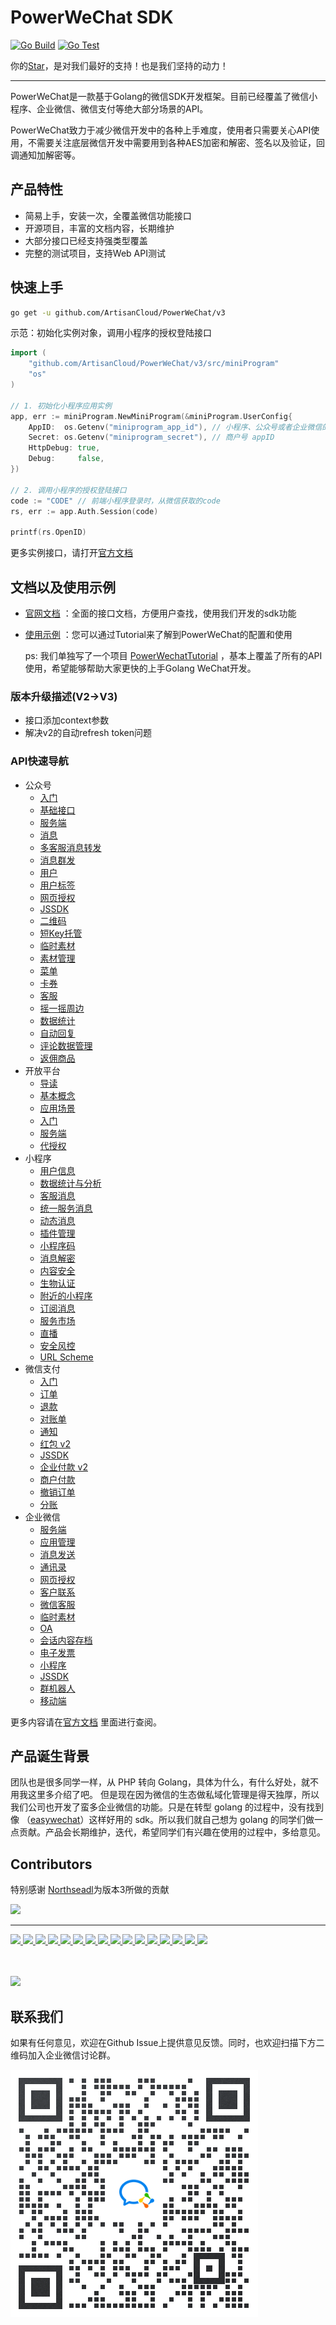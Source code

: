 # PowerWeChat SDK

[![Go Build](https://github.com/ArtisanCloud/PowerWeChat/actions/workflows/go-build.yml/badge.svg?branch=release%2F2.0.0)](https://github.com/ArtisanCloud/PowerWeChat/actions/workflows/go-build.yml)
[![Go Test](https://github.com/ArtisanCloud/PowerWeChat/actions/workflows/go-test.yml/badge.svg?branch=release%2F2.0.0)](https://github.com/ArtisanCloud/PowerWeChat/actions/workflows/go-test.yml)

你的[Star](https://github.com/ArtisanCloud/PowerWeChat/stargazers "Star")，是对我们最好的支持！也是我们坚持的动力！

---

PowerWeChat是一款基于Golang的微信SDK开发框架。目前已经覆盖了微信小程序、企业微信、微信支付等绝大部分场景的API。

PowerWeChat致力于减少微信开发中的各种上手难度，使用者只需要关心API使用，不需要关注底层微信开发中需要用到各种AES加密和解密、签名以及验证，回调通知加解密等。

## 产品特性

* 简易上手，安装一次，全覆盖微信功能接口
* 开源项目，丰富的文档内容，长期维护
* 大部分接口已经支持强类型覆盖
* 完整的测试项目，支持Web API测试

## 快速上手

```bash
go get -u github.com/ArtisanCloud/PowerWeChat/v3
```

示范：初始化实例对象，调用小程序的授权登陆接口

```go
import (
	"github.com/ArtisanCloud/PowerWeChat/v3/src/miniProgram"
	"os"
)

// 1. 初始化小程序应用实例
app, err := miniProgram.NewMiniProgram(&miniProgram.UserConfig{
	AppID:  os.Getenv("miniprogram_app_id"), // 小程序、公众号或者企业微信的appid
	Secret: os.Getenv("miniprogram_secret"), // 商户号 appID
	HttpDebug: true,
	Debug:     false,
})

// 2. 调用小程序的授权登陆接口
code := "CODE" // 前端小程序登录时，从微信获取的code
rs, err := app.Auth.Session(code)

printf(rs.OpenID)
```

更多实例接口，请打开[官方文档](https://powerwechat.artisan-cloud.com/zh/start/)

## 文档以及使用示例

* [官网文档](https://powerwechat.artisan-cloud.com/zh/start/) ：全面的接口文档，方便用户查找，使用我们开发的sdk功能
* [使用示例](https://github.com/ArtisanCloud/power-wechat-tutorial) ：您可以通过Tutorial来了解到PowerWeChat的配置和使用

  ps: 我们单独写了一个项目 [PowerWechatTutorial](https://github.com/ArtisanCloud/power-wechat-tutorial) ，基本上覆盖了所有的API使用，希望能够帮助大家更快的上手Golang WeChat开发。


### 版本升级描述(V2->V3) 
* 接口添加context参数
* 解决v2的自动refresh token问题

### API快速导航

* 公众号
	* [入门](https://powerwechat.artisan-cloud.com/zh/official-account/index.html)
	* [基础接口](https://powerwechat.artisan-cloud.com/zh/official-account/base.html)
	* [服务端](https://powerwechat.artisan-cloud.com/zh/official-account/server.html)
	* [消息](https://powerwechat.artisan-cloud.com/zh/official-account/messages.html)
	* [多客服消息转发](https://powerwechat.artisan-cloud.com/zh/official-account/message-transfer.html)
	* [消息群发](https://powerwechat.artisan-cloud.com/zh/official-account/broadcasting.html)
	* [用户](https://powerwechat.artisan-cloud.com/zh/official-account/user.html)
	* [用户标签](https://powerwechat.artisan-cloud.com/zh/official-account/user-tag.html)
	* [网页授权](https://powerwechat.artisan-cloud.com/zh/official-account/oauth.html)
	* [JSSDK](https://powerwechat.artisan-cloud.com/zh/official-account/jssdk.html)
	* [二维码](https://powerwechat.artisan-cloud.com/zh/official-account/qrcode.html)
	* [短Key托管](https://powerwechat.artisan-cloud.com/zh/official-account/shorten.html)
	* [临时素材](https://powerwechat.artisan-cloud.com/zh/official-account/media.html)
	* [素材管理](https://powerwechat.artisan-cloud.com/zh/official-account/material.html)
	* [菜单](https://powerwechat.artisan-cloud.com/zh/official-account/menu.html)
	* [卡券 ](https://powerwechat.artisan-cloud.com/zh/official-account/card.html)
	* [客服](https://powerwechat.artisan-cloud.com/zh/official-account/customer-service.html)
	* [摇一摇周边](https://powerwechat.artisan-cloud.com/zh/official-account/shake-around.html)
	* [数据统计](https://powerwechat.artisan-cloud.com/zh/official-account/data-cube.html)
	* [自动回复](https://powerwechat.artisan-cloud.com/zh/official-account/reply.html)
	* [评论数据管理](https://powerwechat.artisan-cloud.com/zh/official-account/comment.html)
	* [返佣商品](https://powerwechat.artisan-cloud.com/zh/official-account/goods.html)
* 开放平台
    * [导读](https://powerwechat.artisan-cloud.com/zh/open-platform/intro.html) 
    * [基本概念](https://powerwechat.artisan-cloud.com/zh/open-platform/basic.html) 
    * [应用场景](https://powerwechat.artisan-cloud.com/zh/open-platform/scene.html)
    * [入门](https://powerwechat.artisan-cloud.com/zh/open-platform/index.html)
    * [服务端](https://powerwechat.artisan-cloud.com/zh/open-platform/server.html)
    * [代授权](https://powerwechat.artisan-cloud.com/zh/open-platform/authorizer-delegate.html)
* 小程序
	* [用户信息](https://powerwechat.artisan-cloud.com/zh/mini-program/user-info.html)
	* [数据统计与分析](https://powerwechat.artisan-cloud.com/zh/mini-program/statistics.html)
	* [客服消息](https://powerwechat.artisan-cloud.com/zh/mini-program/service-message.html)
	* [统一服务消息](https://powerwechat.artisan-cloud.com/zh/mini-program/uniform-message.html)
	* [动态消息](https://powerwechat.artisan-cloud.com/zh/mini-program/updatable-message.html)
	* [插件管理](https://powerwechat.artisan-cloud.com/zh/mini-program/plugin.html)
	* [小程序码](https://powerwechat.artisan-cloud.com/zh/mini-program/miniprogram-code.html)
	* [消息解密](https://powerwechat.artisan-cloud.com/zh/mini-program/decode-message.html)
	* [内容安全](https://powerwechat.artisan-cloud.com/zh/mini-program/content-security.html)
	* [生物认证](https://powerwechat.artisan-cloud.com/zh/mini-program/verify-signature.html)
	* [附近的小程序](https://powerwechat.artisan-cloud.com/zh/mini-program/nearby-miniprogram.html)
	* [订阅消息](https://powerwechat.artisan-cloud.com/zh/mini-program/subscription-message.html)
	* [服务市场](https://powerwechat.artisan-cloud.com/zh/mini-program/service-market.html)
	* [直播](https://powerwechat.artisan-cloud.com/zh/mini-program/live.html)
	* [安全风控](https://powerwechat.artisan-cloud.com/zh/mini-program/risk-control.html)
	* [URL Scheme](https://powerwechat.artisan-cloud.com/zh/mini-program/url-scheme.html)
* 微信支付
    * [入门](https://powerwechat.artisan-cloud.com/zh/payment/)
    * [订单](https://powerwechat.artisan-cloud.com/zh/payment/order.html)
    * [退款](https://powerwechat.artisan-cloud.com/zh/payment/refund.html)
    * [对账单](https://powerwechat.artisan-cloud.com/zh/payment/bill.html)
    * [通知](https://powerwechat.artisan-cloud.com/zh/payment/notification.html)
    * [红包 v2](https://powerwechat.artisan-cloud.com/zh/payment/red-pack.html)
    * [JSSDK](https://powerwechat.artisan-cloud.com/zh/payment/jssdk.html)
    * [企业付款 v2](https://powerwechat.artisan-cloud.com/zh/payment/work-pay.html)
    * [商户付款](https://powerwechat.artisan-cloud.com/zh/payment/merchant-pay.html)
    * [撤销订单](https://powerwechat.artisan-cloud.com/zh/payment/retrieve-order.html)
    * [分账](https://powerwechat.artisan-cloud.com/zh/payment/profit-share.html)
* 企业微信
	* [服务端](https://powerwechat.artisan-cloud.com/zh/wecom/server.html)
	* [应用管理](https://powerwechat.artisan-cloud.com/zh/wecom/agent.html)
	* [消息发送](https://powerwechat.artisan-cloud.com/zh/wecom/message.html)
	* [通讯录](https://powerwechat.artisan-cloud.com/zh/wecom/contacts.html)
	* [网页授权](https://powerwechat.artisan-cloud.com/zh/wecom/web-auth.html)
	* [客户联系](https://powerwechat.artisan-cloud.com/zh/wecom/external-contact.html)
	* [微信客服](https://powerwechat.artisan-cloud.com/zh/wecom/customer-service.html)
	* [临时素材](https://powerwechat.artisan-cloud.com/zh/wecom/media.html)
	* [OA](https://powerwechat.artisan-cloud.com/zh/wecom/oa.html)
	* [会话内容存档](https://powerwechat.artisan-cloud.com/zh/wecom/session.html)
	* [电子发票](https://powerwechat.artisan-cloud.com/zh/wecom/e-invoice.html)
	* [小程序](https://powerwechat.artisan-cloud.com/zh/wecom/mini-program.html)
	* [JSSDK](https://powerwechat.artisan-cloud.com/zh/wecom/jssdk.html)
	* [群机器人](https://powerwechat.artisan-cloud.com/zh/wecom/robot.html)
	* [移动端](https://powerwechat.artisan-cloud.com/zh/wecom/mobile.html)

更多内容请在[官方文档](https://powerwechat.artisan-cloud.com/zh/start/) 里面进行查阅。


## 产品诞生背景
团队也是很多同学一样，从 PHP 转向 Golang，具体为什么，有什么好处，就不用我这里多介绍了吧。 但是现在因为微信的生态做私域化管理是得天独厚，所以我们公司也开发了蛮多企业微信的功能。只是在转型 golang 的过程中，没有找到像 （[easywechat](https://easywechat.com)）这样好用的 sdk。所以我们就自己想为 golang 的同学们做一点贡献。产品会长期维护，迭代，希望同学们有兴趣在使用的过程中，多给意见。


<!-- CONTRIBUTORS -->
## Contributors

特别感谢 <a href="https://github.com/northseadl">Northseadl</a>为版本3所做的贡献

<a href="https://github.com/northseadl">
  <img width="50" src="https://avatars.githubusercontent.com/u/99570485?v=4">
</a>

---


<a href="https://github.com/AlvinQinwen">
  <img width="50" src="https://avatars.githubusercontent.com/u/40420020?v=4">
</a>
<a href="https://github.com/yosink">
  <img width="50" src="https://avatars.githubusercontent.com/u/10346255?v=4">
</a>
<a href="https://github.com/mryangjiang">
  <img width="50" src="https://avatars.githubusercontent.com/u/23132307?v=4">
</a>
<a href="https://github.com/zhou7507">
  <img width="50" src="https://avatars.githubusercontent.com/u/51078932?v=4">
</a>
<a href="https://github.com/jeffid">
  <img width="50" src="https://avatars.githubusercontent.com/u/22427722?v=4">
</a>
<a href="https://github.com/bugstark">
  <img width="50" src="https://avatars.githubusercontent.com/u/29302590?v=4">
</a>
<a href="https://github.com/sohenk">
  <img width="50" src="https://avatars.githubusercontent.com/u/5018122?v=4">
</a>
<a href="https://github.com/YangCSir">
  <img width="50" src="https://avatars.githubusercontent.com/u/21410207?v=4">
</a>
<a href="https://github.com/obe007">
  <img width="50" src="https://avatars.githubusercontent.com/u/16457340?v=4">
</a>
<a href="https://github.com/panw3i">
  <img width="50" src="https://avatars.githubusercontent.com/u/16938611?v=4">
</a>
<a href="https://github.com/tesun">
  <img width="50" src="https://avatars.githubusercontent.com/u/36953434?v=4">
</a>
<a href="https://github.com/liyiwu">
  <img width="50" src="https://avatars.githubusercontent.com/u/895138?v=4">
</a>
<a href="https://github.com/erlangzhang">
  <img width="50" src="https://avatars.githubusercontent.com/u/782958?v=4">
</a>
<a href="https://github.com/GJHaoo">
  <img width="50" src="https://avatars.githubusercontent.com/u/31203943?v=4">
</a>

<a href="https://github.com/beijibeijing">
  <img width="50" src="https://avatars.githubusercontent.com/u/34858346?v=4">
</a>
<a href="https://github.com/tss-tss">
  <img width="50" src="https://avatars.githubusercontent.com/u/76192676?v=4">
</a>



<br><br>
<a href="https://github.com/ArtisanCloud/PowerWeChat/graphs/contributors">
  <img src="https://contrib.rocks/image?repo=ArtisanCloud/PowerWechat" />
</a >




## 联系我们

如果有任何意见，欢迎在Github Issue上提供意见反馈。同时，也欢迎扫描下方二维码加入企业微信讨论群。



![image info](./resource/assets/contact_me_qr.png)

